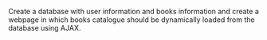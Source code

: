 Create a database with user information and books information and create a webpage in which books catalogue should be dynamically loaded from the database using AJAX.
